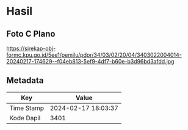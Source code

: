 # Hasil

## Foto C Plano

https://sirekap-obj-formc.kpu.go.id/5ee1/pemilu/pdpr/34/03/02/20/04/3403022004014-20240217-174629--f04eb813-5ef9-4df7-b60e-b3d96bd3afdd.jpg


## Metadata

| Key        | Value               |
| ---------- | ------------------- |
| Time Stamp | 2024-02-17 18:03:37 |
| Kode Dapil | 3401                |



